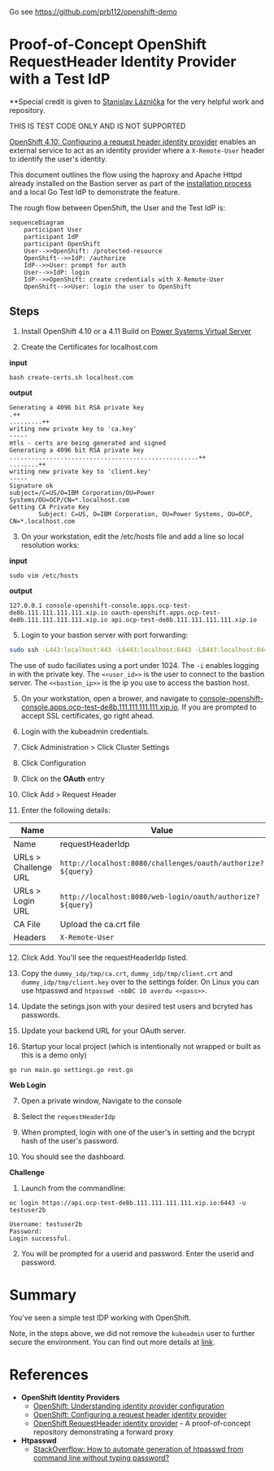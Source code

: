 Go see https://github.com/prb112/openshift-demo

# **Proof-of-Concept** OpenShift RequestHeader Identity Provider with a Test IdP

**Special credit is given to [Stanislav Láznička](https://github.com/stlaz/openshift-requestheader-config) for the very helpful work and repository.

THIS IS TEST CODE ONLY AND IS NOT SUPPORTED

[OpenShift 4.10: Configuring a request header identity provider](https://docs.openshift.com/container-platform/4.10/authentication/identity_providers/configuring-request-header-identity-provider.html) enables an external service to act as an identity provider where a `X-Remote-User` header to identify the user's identity.

This document outlines the flow using the haproxy and Apache Httpd already installed on the Bastion server as part of the [installation process](https://github.com/ocp-power-automation/ocp4-upi-powervs/tree/release-4.10/docs) and a local Go Test IdP to demonstrate the feature. 

The rough flow between OpenShift, the User and the Test IdP is: 

```mermaid
sequenceDiagram
    participant User
    participant IdP
    participant OpenShift
    User-->>OpenShift: /protected-resource
    OpenShift-->>IdP: /authorize
    IdP-->>User: prompt for auth
    User-->>IdP: login
    IdP-->>OpenShift: create credentials with X-Remote-User
    OpenShift-->>User: login the user to OpenShift
```

## Steps

1. Install OpenShift 4.10 or a 4.11 Build on [Power Systems Virtual Server](https://cloud.ibm.com/catalog/services/power-systems-virtual-server)

2. Create the Certificates for localhost.com

**input**
```
bash create-certs.sh localhost.com
```

**output**
```
Generating a 4096 bit RSA private key
.++
.........++
writing new private key to 'ca.key'
-----
mtls - certs are being generated and signed
Generating a 4096 bit RSA private key
....................................................++
........++
writing new private key to 'client.key'
-----
Signature ok
subject=/C=US/O=IBM Corporation/OU=Power Systems/OU=OCP/CN=*.localhost.com
Getting CA Private Key
        Subject: C=US, O=IBM Corporation, OU=Power Systems, OU=OCP, CN=*.localhost.com
```

3. On your workstation, edit the /etc/hosts file and add a line so local resolution works:

**input**

```
sudo vim /etc/hosts
```

**output**

```
127.0.0.1 console-openshift-console.apps.ocp-test-de8b.111.111.111.111.xip.io oauth-openshift.apps.ocp-test-de8b.111.111.111.111.xip.io api.ocp-test-de8b.111.111.111.111.xip.io
```

5. Login to your bastion server with port forwarding:

``` sh
sudo ssh -L443:localhost:443 -L6443:localhost:6443 -L8443:localhost:8443 -i data/pvs_rsa <<user_id>>@<<bastion_ip>>
```

The use of sudo faciliates using a port under 1024. 
The `-i` enables logging in with the private key. 
The `<<user_id>>` is the user to connect to the bastion server. 
The `<<bastion_ip>>` is the ip you use to access the bastion host.

5. On your workstation, open a brower, and navigate to [console-openshift-console.apps.ocp-test-de8b.111.111.111.111.xip.io](https://console-openshift-console.apps.ocp-test-de8b.111.111.111.111.xip.io).  If you are prompted to accept SSL certificates, go right ahead.

6. Login with the kubeadmin credentials.

7. Click Administration > Click Cluster Settings

8. Click Configuration

9. Click on the **OAuth** entry

10. Click Add > Request Header

11. Enter the following details: 

|Name|Value|
|----|---|
|Name|requestHeaderIdp|
|URLs > Challenge URL | `http://localhost:8080/challenges/oauth/authorize?${query}` |
|URLs > Login URL | `http://localhost:8080/web-login/oauth/authorize?${query}` |
|CA File| Upload the ca.crt file|
|Headers| `X-Remote-User` |

12. Click Add. You'll see the requestHeaderIdp listed.

11. Copy the `dummy_idp/tmp/ca.crt`, `dummy_idp/tmp/client.crt` and `dummy_idp/tmp/client.key` over to the settings folder. On Linux you can use htpasswd and `htpasswd -nbBC 10 averdu <<pass>>`. 

12. Update the setings.json with your desired test users and bcryted has passwords.

13. Update your backend URL for your OAuth server.

14. Startup your local project (which is intentionally not wrapped or built as this is a demo only)

`go run main.go settings.go rest.go`

**Web Login** 

7. Open a private window, Navigate to the console 

8. Select the `requestHeaderIdp`

9. When prompted, login with one of the user's in setting and the bcrypt hash of the user's password. 

10. You should see the dashboard. 

**Challenge** 

1. Launch from the commandline: 

```
oc login https://api.ocp-test-de8b.111.111.111.111.xip.io:6443 -u testuser2b

Username: testuser2b
Password: 
Login successful.
```

2. You will be prompted for a userid and password. Enter the userid and password.

# Summary

You've seen a simple test IDP working with OpenShift.

Note, in the steps above, we did not remove the `kubeadmin` user to further secure the environment. You can find out more details at [link](https://docs.openshift.com/container-platform/4.10/authentication/understanding-identity-provider.html#removing-kubeadmin_understanding-identity-provider).

# References

- **OpenShift Identity Providers**
    - [OpenShift: Understanding identity provider configuration](https://docs.openshift.com/container-platform/4.10/authentication/understanding-identity-provider.html)
    - [OpenShift: Configuring a request header identity provider](https://docs.openshift.com/container-platform/4.10/authentication/identity_providers/configuring-request-header-identity-provider.html)
    - [OpenShift RequestHeader identity provider](https://github.com/stlaz/openshift-requestheader-config) - A proof-of-concept repository demonstrating a forward proxy
- **Htpasswd**
    - [StackOverflow: How to automate generation of htpasswd from command line without typing password?](https://stackoverflow.com/a/52663004/1873438)
